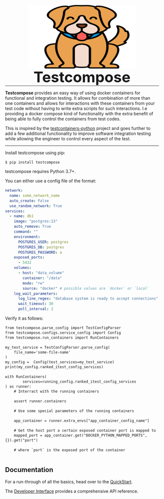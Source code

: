 <p align="center" style="margin: 0 0 10px">
  <img width="350" height="208" src="images/testcompose.png" alt='Testcompose'>
</p>

<h1 align="center" style="font-size: 3rem; margin: -15px 0">
Testcompose
</h1>

---

**Testcompose** provides an easy way of using docker containers for functional and integration testing. It allows for combination of more than one containers and allows for interactions with these containers from your test code without having to write extra scripts for such interactions. I.e providing a docker compose kind of functionality with the extra benefit of being able to fully control the containers from test codes.

This is inspired by the  [testcontainers-python](https://testcontainers-python.readthedocs.io/en/latest/index.html#) project and goes further to add a few additional functionality to improve software integration testing while allowing the engineer to control every aspect of the test.

---

Install testcompose using pip:

```shell
$ pip install testcompose
```

testcompose requires Python 3.7+.

You can either use a config file of the format:

```yaml
network:
  name: some_network_name
  auto_create: False
  use_random_network: True
services:
  - name: db1
    image: "postgres:13"
    auto_remove: True
    command: ""
    environment:
      POSTGRES_USER: postgres
      POSTGRES_DB: postgres
      POSTGRES_PASSWORD: a
    exposed_ports:
      - 5432
    volumes:
      - host: "data_volume"
        container: "/data"
        mode: "rw"
        source: "docker" # possible values are `docker` or `local`
    log_wait_parameters:
      log_line_regex: "database system is ready to accept connections"
      wait_timeout: 30
      poll_interval: 2
```

Verify it as follows:

```pycon
from testcompose.parse_config import TestConfigParser
from testcompose.configs.service_config import Config
from testcompose.run_containers import RunContainers

my_test_service = TestConfigParser.parse_config(
    file_name='some-file-name'
)
my_config =  Config(test_services=my_test_service)
print(my_config.ranked_itest_config_services)

with RunContainers(
        services=running_config.ranked_itest_config_services
) as runner:
    # Interract with the running containers

    assert runner.containers

    # Use some special parameters of the running containers

    app_container = runner.extra_envs["app_container_config_name"]

    # Get the host port a certain exposed container port is mapped to
    mapped_port = app_container.get("DOCKER_PYTHON_MAPPED_PORTS", {}).get("port")

    # where `port` is the exposed port of the container


```


## Documentation

For a run-through of all the basics, head over to the [QuickStart](quickstart.md).

The [Developer Interface](api.md) provides a comprehensive API reference.
